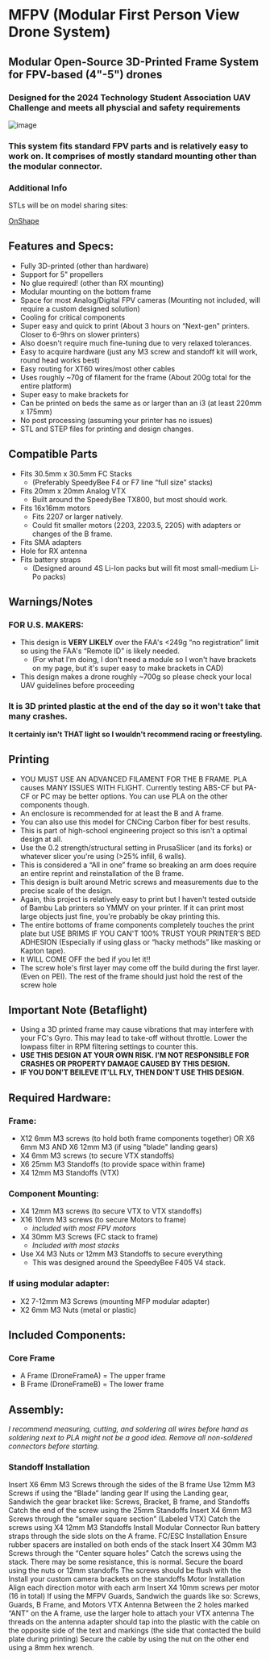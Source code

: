 # MFPV (Modular First Person View Drone System)
## Modular Open-Source 3D-Printed Frame System for FPV-based (4"-5") drones
### Designed for the 2024 Technology Student Association UAV Challenge and meets all physcial and safety requirements

![image](https://github.com/mikeymascatu/MFPV-delivery/assets/166886630/6c68a1ef-2568-4084-9870-977f66e36d11)

### This system fits standard FPV parts and is relatively easy to work on. It comprises of mostly standard mounting other than the modular connector.

### Additional Info
STLs will be on model sharing sites:

[OnShape](https://cad.onshape.com/documents/be780221657184ef5af6f876/w/e20a2d3bc301348a674d5dc5/e/4542c18d6307ccf997ffdbc9?renderMode=0&uiState=667372c694107d685f381607)

## Features and Specs:
 - Fully 3D-printed (other than hardware) 
 - Support for 5" propellers 
 - No glue required! (other than RX mounting)
 - Modular mounting on the bottom frame
 - Space for most Analog/Digital FPV cameras (Mounting not included, will require a custom designed solution)
 - Cooling for critical components
 - Super easy and quick to print (About 3 hours on “Next-gen" printers. Closer to 6-9hrs on slower printers)
 - Also doesn't require much fine-tuning due to very relaxed tolerances. 
 - Easy to acquire hardware (just any M3 screw and standoff kit will work, round head works best)
 - Easy routing for XT60 wires/most other cables
 - Uses roughly ~70g of filament for the frame (About 200g total for the entire platform)
 - Super easy to make brackets for
 - Can be printed on beds the same as or larger than an i3 (at least 220mm x 175mm)
 - No post processing (assuming your printer has no issues)
 - STL and STEP files for printing and design changes.
## Compatible Parts 
 - Fits 30.5mm x 30.5mm FC Stacks 
   * (Preferably SpeedyBee F4 or F7 line “full size” stacks)
 - Fits 20mm x 20mm Analog VTX
   * Built around the SpeedyBee TX800, but most should work.
 - Fits 16x16mm motors
   * Fits 2207 or larger natively.
   * Could fit smaller motors (2203, 2203.5, 2205) with adapters or changes of the B frame.  
 - Fits SMA adapters 
 - Hole for RX antenna 
 - Fits battery straps 
   * (Designed around 4S Li-Ion packs but will fit most small-medium Li-Po packs) 
## Warnings/Notes

### FOR U.S. MAKERS:
 - This design is **VERY LIKELY**  over the FAA's <249g “no registration” limit so using the FAA's “Remote ID” is likely needed.
   *  (For what I'm doing, I don't need a module so I won't have brackets on my page, but it's super easy to make brackets in CAD)
 - This design makes a drone roughly ~700g so please check your local UAV guidelines before proceeding 

### It is 3D printed plastic at the end of the day so it won't take that many crashes.
**It certainly isn't THAT light so I wouldn't recommend racing or freestyling.**

## Printing 

 - YOU MUST USE AN ADVANCED FILAMENT FOR THE B FRAME. PLA causes MANY ISSUES WITH FLIGHT. Currently testing ABS-CF but PA-CF or PC may be better options. You can use PLA on the other components though.
 - An enclosure is recommended for at least the B and A frame.
 - You can also use this model for CNCing Carbon fiber for best results.
 - This is part of high-school engineering project so this isn't a optimal design at all. 
 - Use the 0.2 strength/structural setting in PrusaSlicer (and its forks) or whatever slicer you're using (>25% infill, 6 walls).
 - This is considered a “All in one” frame so breaking an arm does require an entire reprint and reinstallation of the B frame.
 - This design is built around Metric screws and measurements due to the precise scale of the design.
 - Again, this project is relatively easy to print but I haven't tested outside of Bambu Lab printers so YMMV on your printer. If it can print most large objects just fine, you're probably be okay printing this.
 - The entire bottoms of frame components completely touches the print plate but USE BRIMS IF YOU CAN'T 100% TRUST YOUR PRINTER'S BED ADHESION (Especially if using glass or “hacky methods” like masking or Kapton tape). 
 - It WILL COME OFF the bed if you let it!!
 - The screw hole's first layer  may come off the build during the first layer. (Even on PEI). The rest of the frame should just hold the rest of the screw hole
 ## Important Note (Betaflight)
 - Using a 3D printed frame may cause vibrations that may interfere with your FC's Gyro. This may lead to take-off without throttle. Lower the lowpass filter in RPM filtering settings to counter this. 
 - **USE THIS DESIGN AT YOUR OWN RISK. I'M NOT RESPONSIBLE FOR CRASHES OR PROPERTY DAMAGE CAUSED BY THIS DESIGN.** 
 - **IF YOU DON'T BEILEVE IT'LL FLY, THEN DON'T USE THIS DESIGN.**

## Required Hardware:
### Frame:
 - X12 6mm M3 screws (to hold both frame components together)
   OR X6 6mm M3 AND X6 12mm M3 (if using "blade" landing gears)
 - X4 6mm M3 screws (to secure VTX standoffs)
 - X6 25mm M3 Standoffs (to provide space within frame)
 - X4 12mm  M3 Standoffs (VTX)
### Component Mounting:
 - X4 12mm M3 screws (to secure VTX to VTX standoffs)
 - X16 10mm M3 screws (to secure Motors to frame) 
    * *included with most FPV motors*
 - X4 30mm M3 Screws (FC stack to frame) 
    * *Included with most stacks*
 - Use X4 M3 Nuts or 12mm M3 Standoffs to secure everything
   * This was designed around the SpeedyBee F405 V4 stack.
### If using modular adapter:
 - X2 7-12mm  M3 Screws (mounting MFP modular adapter)
 - X2 6mm M3 Nuts (metal or plastic)

## Included Components:

### Core Frame
- A Frame (DroneFrameA) = The upper frame
- B Frame (DroneFrameB) = The lower frame 

## Assembly:
*I recommend measuring, cutting, and soldering all wires before hand as soldering next to PLA might not be a good idea. Remove all non-soldered connectors before starting.* 

### Standoff Installation
Insert X6 6mm M3 Screws through the sides of the B frame
Use 12mm M3 Screws if using the “Blade” landing gear
If using the Landing gear, Sandwich the gear bracket like: 
Screws, Bracket, B frame, and Standoffs
Catch the end of the screw using the 25mm Standoffs
Insert X4 6mm M3 Screws through the “smaller square section” (Labeled VTX)
Catch the screws using X4 12mm M3 Standoffs
Install Modular Connector
Run battery straps through the side slots on the A frame.
FC/ESC Installation
Ensure rubber spacers are installed on both ends of the stack 
Insert X4 30mm M3 Screws through the “Center square holes”
Catch the screws using the stack. There may be some resistance, this is normal.
Secure the board using the nuts or 12mm standoffs 
The screws should be flush with the 
Install your custom camera brackets on the standoffs
Motor Installation
Align each direction motor with each arm
Insert X4 10mm screws per motor (16 in total)
If using the MFPV Guards, Sandwich the guards like so:
Screws, Guards, B Frame, and Motors
VTX Antenna
Between the 2 holes marked “ANT” on the A frame, use the larger hole to attach your VTX antenna
The threads on the antenna adapter should tap into the plastic with the cable on the opposite side of the text and markings (the side that contacted the build plate during printing)
Secure the cable by using the nut on the other end using a 8mm hex wrench.
 
